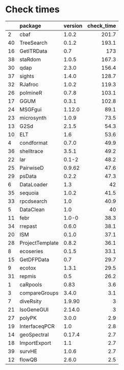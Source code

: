 # Check times

|   |package         |version | check_time|
|:--|:---------------|:-------|----------:|
|2  |cbaf            |1.0.2   |      201.7|
|40 |TreeSearch      |0.1.2   |      193.1|
|16 |GetITRData      |0.7     |        173|
|38 |staRdom         |1.0.5   |      167.3|
|30 |qdap            |2.3.0   |      156.4|
|37 |sights          |1.4.0   |      128.7|
|32 |RJafroc         |1.0.2   |      119.3|
|26 |polmineR        |0.7.8   |      103.1|
|17 |GGUM            |0.3.1   |      102.8|
|24 |MSGFgui         |1.12.0  |       89.1|
|23 |microsynth      |1.0.9   |       73.5|
|13 |G2Sd            |2.1.5   |       54.3|
|10 |ELT             |1.6     |       53.6|
|4  |condformat      |0.7.0   |       49.9|
|36 |shelltrace      |3.5.1   |       49.2|
|22 |lar             |0.1-2   |       48.2|
|25 |PairwiseD       |0.9.62  |       47.6|
|29 |psData          |0.2.2   |       47.3|
|6  |DataLoader      |1.3     |         42|
|35 |sequoia         |1.0.2   |       41.5|
|33 |rpcdsearch      |1.0     |       40.9|
|5  |DataClean       |1.0     |         40|
|11 |febr            |1.0-0   |       38.3|
|34 |rrepast         |0.6.0   |       38.1|
|20 |ISM             |0.1.0   |       37.1|
|28 |ProjectTemplate |0.8.2   |       36.1|
|8  |ecoseries       |0.1.5   |       33.1|
|15 |GetDFPData      |0.7     |       29.7|
|9  |ecotox          |1.3.1   |       29.5|
|31 |repmis          |0.5     |       26.2|
|1  |caRpools        |0.83    |        3.6|
|3  |compareGroups   |3.4.0   |        3.1|
|7  |diveRsity       |1.9.90  |          3|
|21 |IsoGeneGUI      |2.14.0  |          3|
|27 |polyPK          |3.0.0   |        2.9|
|19 |InterfaceqPCR   |1.0     |        2.8|
|14 |geoSpectral     |0.17.4  |        2.7|
|18 |ImportExport    |1.1     |        2.7|
|39 |survHE          |1.0.6   |        2.7|
|12 |flowQB          |2.6.0   |        2.5|


